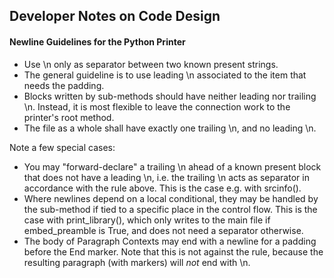 ## Developer Notes on Code Design

#### Newline Guidelines for the Python Printer

- Use \n only as separator between two known present strings.
- The general guideline is to use leading \n associated to the item that needs the padding.
- Blocks written by sub-methods should have neither leading nor trailing \n.
  Instead, it is most flexible to leave the connection work to the printer's root method.
- The file as a whole shall have exactly one trailing \n, and no leading \n.

Note a few special cases:
- You may "forward-declare" a trailing \n ahead of a known present block that does not have a leading \n, i.e. the trailing \n acts as separator in accordance with the rule above. This is the case e.g. with srcinfo().
- Where newlines depend on a local conditional, they may be handled by the sub-method if tied to a specific place in the control flow. This is the case with print_library(), which only writes to the main file if embed_preamble is True, and does not need a separator otherwise.
- The body of Paragraph Contexts may end with a newline for a padding before the End marker. Note that this is not against the rule, because the resulting paragraph (with markers) will _not_ end with \n.
